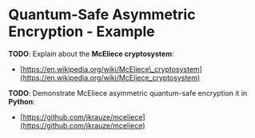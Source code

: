 # Quantum-Safe Asymmetric Encryption - Example

**TODO**: Explain about the **McEliece cryptosystem**:

* [https://en.wikipedia.org/wiki/McEliece\_cryptosystem](https://en.wikipedia.org/wiki/McEliece_cryptosystem)

**TODO**: Demonstrate McEliece asymmetric quantum-safe encryption it in **Python**:

* [https://github.com/jkrauze/mceliece](https://github.com/jkrauze/mceliece)

